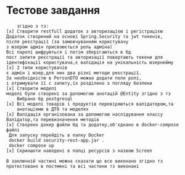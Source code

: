#        Тестове завдання
        згідно з тз:
    [x] Створити restfull додаток з авторизацією і регістрацією
    Додаток створений на основі Spring.Security та jwt токенів,
    після реєстрації (за замовчуванням користувачу
    з юзером адмін присвоюється роль адміна)
    Всі паролі шифруються і потім зберігаються в бд
    пост запити реєстрації та авторизації повертають токени для 
    ідентифікації користувача,є валідація на унікальність юзернейму
    [x] 2 типи користувачів
    є адмін і юзер,для них два різні методи реєстрації.
    За необхідністю в PersonDTO можна додати поле ролі, 
    і отримувати її с запиту,їх розділено з погляду безпеки
    [x] Створити моделі
    моделі були створені за допомогою анотацій @Entity згідно з тз
        Вибрано бд postgresql
    [x] Всі моделі товарів і продуктів перевіряються валідатором,та
        анотаціями в ДТО та моделях
    [x] Валідація організована за допомогою наслідування классу
    Валідатор,та перевизначення методів
    [x] Створено докер файли бд та додатку,об'єднано в docker-compose файлі
     Для запуску перейдіть в папку Docker
     docker build security-rest-app.jar .
     docker compose up
    [x] Скриншоти наведені в папці ресурсів з назвою Screen
        
    В заключній частині можна сказати що все виконано згідно тз
    протестовано в постмені та всі частини тз виконані
